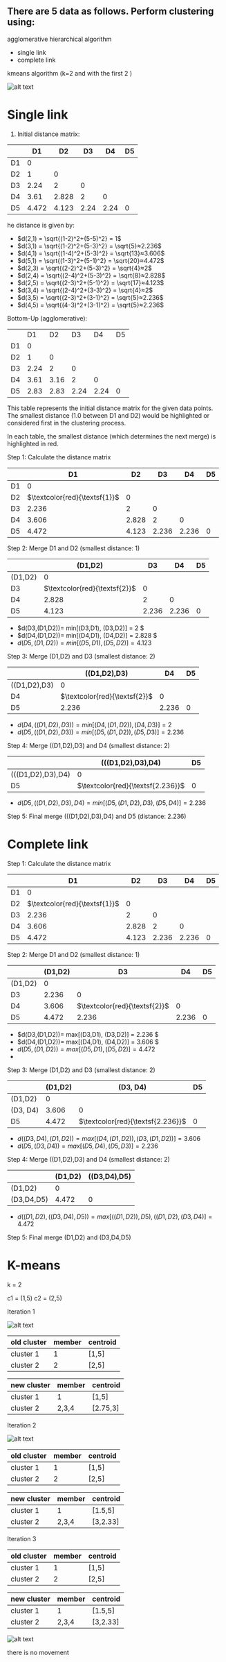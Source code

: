 ## There are 5 data as follows. Perform clustering using:

agglomerative hierarchical algorithm

* single link
* complete link

kmeans algorithm (k=2 and  with the first 2 )

![alt text](image-1.png)

# Single link

1. Initial distance matrix:


|    | D1    | D2    | D3   | D4   | D5 |
| ---- | ------- | ------- | ------ | ------ | ---- |
| D1 | 0     |       |      |      |    |
| D2 | 1     | 0     |      |      |    |
| D3 | 2.24  | 2     | 0    |      |    |
| D4 | 3.61  | 2.828 | 2    | 0    |    |
| D5 | 4.472 | 4.123 | 2.24 | 2.24 | 0  |

he distance is given by:

- $d(2,1) = \sqrt{(1-2)^2+(5-5)^2} = 1$
- $d(3,1) = \sqrt{(1-2)^2+(5-3)^2} = \sqrt{5}≈2.236$
- $d(4,1) = \sqrt{(1-4)^2+(5-3)^2} = \sqrt{13}≈3.606$
- $d(5,1) = \sqrt{(1-3)^2+(5-1)^2} = \sqrt{20}≈4.472$
- $d(2,3) = \sqrt{(2-2)^2+(5-3)^2} = \sqrt{4}≈2$
- $d(2,4) = \sqrt{(2-4)^2+(5-3)^2} = \sqrt{8}≈2.828$
- $d(2,5) = \sqrt{(2-3)^2+(5-1)^2} = \sqrt{17}≈4.123$
- $d(3,4) = \sqrt{(2-4)^2+(3-3)^2} = \sqrt{4}≈2$
- $d(3,5) = \sqrt{(2-3)^2+(3-1)^2} = \sqrt{5}≈2.236$
- $d(4,5) = \sqrt{(4-3)^2+(3-1)^2} = \sqrt{5}≈2.236$

Bottom-Up (agglomerative):

<table>
<tbody>
<tr>
<td> </td><td>D1</td><td>D2</td><td>D3</td><td>D4</td><td>D5</td>
</tr>
<tr>
<td>D1</td><td>0</td><td> </td><td> </td><td> </td><td> </td>
</tr>
<tr>
<td>D2</td><td >1</td><td>0</td><td> </td><td> </td><td> </td>
</tr>
<tr>
<td>D3</td><td>2.24</td><td>2</td><td>0</td><td> </td><td> </td>
</tr>
<tr>
<td>D4</td><td>3.61</td><td>3.16</td><td>2</td><td>0</td><td> </td>
</tr>
<tr>
<td>D5</td><td>2.83</td><td>2.83</td><td>2.24</td><td>2.24</td><td>0</td>
</tr>
</tbody>
</table>
This table represents the initial distance matrix for the given data points. The smallest distance (1.0 between D1 and D2) would be highlighted or considered first in the clustering process.

In each table, the smallest distance (which determines the next merge) is highlighted in red.

Step 1: Calculate the distance matrix


|    | D1                            | D2    | D3    | D4    | D5 |
| ---- | ------------------------------- | ------- | ------- | ------- | ---- |
| D1 | 0                             |       |       |       |    |
| D2 | $\textcolor{red}{\textsf{1}}$ | 0     |       |       |    |
| D3 | 2.236                         | 2     | 0     |       |    |
| D4 | 3.606                         | 2.828 | 2     | 0     |    |
| D5 | 4.472                         | 4.123 | 2.236 | 2.236 | 0  |

Step 2: Merge D1 and D2 (smallest distance: 1)


|         | (D1,D2)                       | D3    | D4    | D5 |
| --------- | ------------------------------- | ------- | ------- | ---- |
| (D1,D2) | 0                             |       |       |    |
| D3      | $\textcolor{red}{\textsf{2}}$ | 0     |       |    |
| D4      | 2.828                         | 2     | 0     |    |
| D5      | 4.123                         | 2.236 | 2.236 | 0  |

- $d(D3,(D1,D2))= min[(D3,D1), (D3,D2)] = 2 $
- $d(D4,(D1,D2))= min[(D4,D1), (D4,D2)] = 2.828 $
- $d(D5,(D1,D2))= min[(D5,D1), (D5,D2)] = 4.123$

Step 3: Merge (D1,D2) and D3 (smallest distance: 2)


|              | ((D1,D2),D3)                  | D4    | D5 |
| -------------- | ------------------------------- | ------- | ---- |
| ((D1,D2),D3) | 0                             |       |    |
| D4           | $\textcolor{red}{\textsf{2}}$ | 0     |    |
| D5           | 2.236                         | 2.236 | 0  |

- $d(D4,((D1,D2),D3))= min[(D4,(D1,D2)), (D4,D3)] = 2$
- $d(D5,((D1,D2),D3))= min[(D5,(D1,D2)), (D5,D3)] = 2.236$

Step 4: Merge ((D1,D2),D3) and D4 (smallest distance: 2)


|                   | (((D1,D2),D3),D4)                 | D5 |
| ------------------- | ----------------------------------- | ---- |
| (((D1,D2),D3),D4) | 0                                 |    |
| D5                | $\textcolor{red}{\textsf{2.236}}$ | 0  |

- $d(D5,((D1,D2),D3),D4)= min[(D5,(D1,D2),D3), (D5,D4)] = 2.236$

Step 5: Final merge (((D1,D2),D3),D4) and D5 (distance: 2.236)

# Complete link

Step 1: Calculate the distance matrix


|    | D1                            | D2    | D3    | D4    | D5 |
| ---- | ------------------------------- | ------- | ------- | ------- | ---- |
| D1 | 0                             |       |       |       |    |
| D2 | $\textcolor{red}{\textsf{1}}$ | 0     |       |       |    |
| D3 | 2.236                         | 2     | 0     |       |    |
| D4 | 3.606                         | 2.828 | 2     | 0     |    |
| D5 | 4.472                         | 4.123 | 2.236 | 2.236 | 0  |

Step 2: Merge D1 and D2 (smallest distance: 1)


|         | (D1,D2) | D3                            | D4    | D5 |
| --------- | --------- | ------------------------------- | ------- | ---- |
| (D1,D2) | 0       |                               |       |    |
| D3      | 2.236   | 0                             |       |    |
| D4      | 3.606   | $\textcolor{red}{\textsf{2}}$ | 0     |    |
| D5      | 4.472   | 2.236                         | 2.236 | 0  |

- $d(D3,(D1,D2))= max[(D3,D1), (D3,D2)] = 2.236 $
- $d(D4,(D1,D2))= max[(D4,D1), (D4,D2)] = 3.606 $
- $d(D5,(D1,D2))= max[(D5,D1), (D5,D2)] = 4.472$
-

Step 3: Merge (D1,D2) and D3 (smallest distance: 2)


|          | (D1,D2) | (D3, D4)                          | D5 |
| ---------- | --------- | ----------------------------------- | ---- |
| (D1,D2)  | 0       |                                   |    |
| (D3, D4) | 3.606   | 0                                 |    |
| D5       | 4.472   | $\textcolor{red}{\textsf{2.236}}$ | 0  |

- $d((D3,D4),(D1,D2))= max[(D4,(D1,D2)), (D3,(D1,D2))] = 3.606$
- $d(D5,(D3,D4))= max[(D5,D4), (D5,D3)] = 2.236$

Step 4: Merge ((D1,D2),D3) and D4 (smallest distance: 2)


|            | (D1,D2) | ((D3,D4),D5) |
| ------------ | --------- | -------------- |
| (D1,D2)    | 0       |              |
| (D3,D4,D5) | 4.472   | 0            |

- $d((D1,D2),((D3,D4),D5))= max[((D1,D2)),D5),((D1,D2),(D3,D4)] = 4.472$

Step 5: Final merge (D1,D2) and (D3,D4,D5)

# K-means

k = 2

c1 = (1,5)
c2 = (2,5)

Iteration 1

![alt text](image.png)


| old cluster | member | centroid |
| ------------- | -------- | ---------- |
| cluster 1   | 1      | [1,5]    |
| cluster 2   | 2      | [2,5]    |


| new cluster | member | centroid |
| ------------- | -------- | ---------- |
| cluster 1   | 1      | [1,5]    |
| cluster 2   | 2,3,4  | [2.75,3] |

Iteration 2

![alt text](image-2.png)


| old cluster | member | centroid |
| ------------- | -------- | ---------- |
| cluster 1   | 1      | [1,5]    |
| cluster 2   | 2      | [2,5]    |


| new cluster | member | centroid |
| ------------- | -------- | ---------- |
| cluster 1   | 1      | [1.5,5]  |
| cluster 2   | 2,3,4  | [3,2.33] |

Iteration 3


| old cluster | member | centroid |
| ------------- | -------- | ---------- |
| cluster 1   | 1      | [1,5]    |
| cluster 2   | 2      | [2,5]    |


| new cluster | member | centroid |
| ------------- | -------- | ---------- |
| cluster 1   | 1      | [1.5,5]  |
| cluster 2   | 2,3,4  | [3,2.33] |

![alt text](image-3.png)

there is no movement
